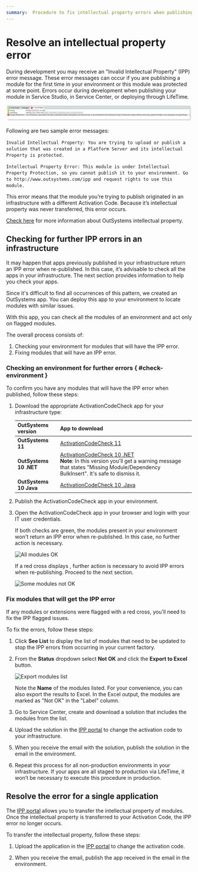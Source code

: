 ```yaml
---
summary:  Procedure to fix intellectual property errors when publishing or deploying apps. Includes an OutSystems app and instructions to check your environments for future errors.
---
```


# Resolve an intellectual property error

During development you may receive an "Invalid Intellectual Property" (IPP) error message. 
These error messages can occur if you are publishing a module for the first time in your environment or this module was protected at some point. Errors occur during development when publishing your module in Service Studio, in Service Center, or deploying through LifeTime.

![IPP error publishing](images/ipp-error-publish_SS.png)

Following are two sample error messages:

```Invalid Intellectual Property: You are trying to upload or publish a solution that was created in a Platform Server and its intellectual Property is protected.```

```Intellectual Property Error: This module is under Intellectual Property Protection, so you cannot publish it to your environment. Go to http://www.outsystems.com/ipp and request rights to use this module.```


This error means that the module you’re trying to publish originated in an infrastructure with a different Activation Code. Because it’s intellectual property was never transferred, this error occurs.

[Check here](what-is-ipp.md) for more information about OutSystems intellectual property.


## Checking for further IPP errors in an infrastructure

<div class="info" markdown="1">

It may happen that apps previously published in your infrastructure return an IPP error when re-published. In this case, it’s advisable to check all the apps in  your infrastructure. The next section provides information to help you check your apps. 

</div>

Since it's difficult to find all occurrences of this pattern, we created an OutSystems app. You can deploy this app to your environment to locate modules with similar issues.

With this app, you can check all the modules of an environment and act only on flagged modules.

The overall process consists of:

1. Checking your environment for modules that will have the IPP error.
1. Fixing modules that will have an IPP error.

### Checking an environment for further errors { #check-environment }

To confirm you have any modules that will have the IPP error when published, follow these steps:

1. Download the appropriate ActivationCodeCheck app for your infrastructure type:

    | OutSystems version | App to download |
    |---|---|
    | **OutSystems 11** | [ActivationCodeCheck 11](files/ActivationCodeCheck-O11.oap) |
    | **OutSystems 10 .NET** | [ActivationCodeCheck 10 .NET](files/ActivationCodeCheck-O10.oap) <br/> **Note**: In this version you'll get a warning message that states "Missing Module/Dependency BulkInsert". It's safe to dismiss it.|
    | **OutSystems 10 Java** | [ActivationCodeCheck 10 .Java](files/ActivationCodeCheck-O10-Java.oap) |

1. Publish the ActivationCodeCheck app in your environment.
1. Open the ActivationCodeCheck app in your browser and login with your IT user credentials.

    If both checks are green, the modules present in your environment won't return an IPP error when re-published. In this case, no further action is necessary. 

    ![All modules OK](images/ipp-error-check-ok.png)

    If a red cross displays , further action is necessary to avoid IPP errors when re-publishing. Proceed to the next section.

    ![Some modules not OK](images/ipp-error-check-nok.png)

### Fix modules that will get the IPP error

If any modules or extensions were flagged with a red cross, you’ll need to fix the IPP flagged issues.

To fix the errors, follow these steps:

1. Click **See List** to display the list of modules that need to be updated to stop the IPP errors from occurring in your current factory.

1. From the **Status** dropdown select **Not OK** and click the **Export to Excel** button.

    ![Export modules list](images/ipp-error-check-export.png)

    Note the **Name** of the modules listed. For your convenience, you can also export the results to Excel. In the Excel output, the modules are marked as "Not OK" in the "Label" column.

1. Go to Service Center, create and download a solution that includes the modules from the list.

1. Upload the solution in the [IPP portal](http://www.outsystems.com/ipp/) to change the activation code to your infrastructure.

1. When you receive the email with the solution, publish the solution in the email in the environment.

1. Repeat this process for all non-production environments in your infrastructure. If your apps are all staged to production via LifeTime, it won’t be necessary to execute this procedure in production.

## Resolve the error for a single application


The [IPP portal](http://www.outsystems.com/ipp/) allows you to transfer the intellectual property of modules. Once the intellectual property is transferred to your Activation Code, the IPP error no longer occurs.

To transfer the intellectual property, follow these steps:

1. Upload the application in the [IPP portal](http://www.outsystems.com/ipp/) to change the activation code.

1. When you receive the email, publish the app received in the email in the environment. 
